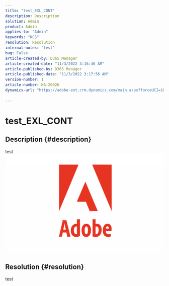 ```yaml
---
title: "test_EXL_CONT"
description: Description
solution: Admin
product: Admin
applies-to: "Admin"
keywords: "KCS"
resolution: Resolution
internal-notes: "test"
bug: False
article-created-by: D365 Manager
article-created-date: "11/3/2022 3:16:46 AM"
article-published-by: D365 Manager
article-published-date: "11/3/2022 3:17:56 AM"
version-number: 1
article-number: KA-20926
dynamics-url: "https://adobe-ent.crm.dynamics.com/main.aspx?forceUCI=1&pagetype=entityrecord&etn=knowledgearticle&id=92d2a9f1-255b-ed11-9561-6045bd0063aa"

---
```

# test_EXL_CONT

## Description {#description}

test![](assets/___319f8b14-265b-ed11-9561-6045bd0063aa___.png)

## Resolution {#resolution}


test
